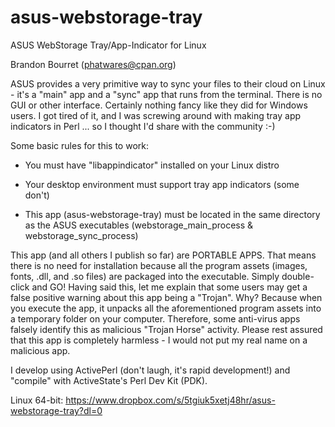 # asus-webstorage-tray

 ASUS WebStorage Tray/App-Indicator for Linux
 
 Brandon Bourret (phatwares@cpan.org)

 ASUS provides a very primitive way to sync your files to their cloud on Linux - it's a "main" app and a "sync" app
 that runs from the terminal. There is no GUI or other interface. Certainly nothing fancy like they did for Windows
 users. I got tired of it, and I was screwing around with making tray app indicators in Perl ... so I thought I'd
 share with the community :-)

 Some basic rules for this to work:
 
 - You must have "libappindicator" installed on your Linux distro
 
 - Your desktop environment must support tray app indicators (some don't)
 
 - This app (asus-webstorage-tray) must be located in the same directory as the ASUS executables (webstorage_main_process & webstorage_sync_process)
 
This app (and all others I publish so far) are PORTABLE APPS. That means there is no need for installation because all the program assets (images, fonts, .dll, and .so files) are packaged into the executable. Simply double-click and GO! Having said this, let me explain that some users may get a false positive warning about this app being a "Trojan". Why? Because when you execute the app, it unpacks all the aforementioned program assets into a temporary folder on your computer. Therefore, some anti-virus apps falsely identify this as malicious "Trojan Horse" activity. Please rest assured that this app is completely harmless - I would not put my real name on a malicious app.

I develop using ActivePerl (don't laugh, it's rapid development!) and "compile" with ActiveState's Perl Dev Kit (PDK).

Linux 64-bit: https://www.dropbox.com/s/5tgiuk5xetj48hr/asus-webstorage-tray?dl=0
